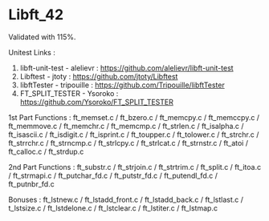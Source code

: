 # Libft_42

Validated with 115%.

Unitest Links :
  1. libft-unit-test - alelievr : https://github.com/alelievr/libft-unit-test
  2. Libftest - jtoty : https://github.com/jtoty/Libftest
  3. libftTester - tripouille : https://github.com/Tripouille/libftTester
  4. FT_SPLIT_TESTER - Ysoroko : https://github.com/Ysoroko/FT_SPLIT_TESTER


1st Part Functions : 
  ft_memset.c / ft_bzero.c / ft_memcpy.c / ft_memccpy.c / ft_memmove.c / ft_memchr.c / ft_memcmp.c /
  ft_strlen.c / ft_isalpha.c / ft_isascii.c / ft_isdigit.c / ft_isprint.c / ft_toupper.c / ft_tolower.c /
  ft_strchr.c / ft_strrchr.c / ft_strncmp.c / ft_strlcpy.c / ft_strlcat.c / ft_strnstr.c / ft_atoi /
  ft_calloc.c / ft_strdup.c

2nd Part Functions :
  ft_substr.c / ft_strjoin.c / ft_strtrim.c / ft_split.c / ft_itoa.c / ft_strmapi.c /
  ft_putchar_fd.c / ft_putstr_fd.c / ft_putendl_fd.c / ft_putnbr_fd.c
 
Bonuses :
  ft_lstnew.c / ft_lstadd_front.c / ft_lstadd_back.c / ft_lstlast.c / t_lstsize.c / ft_lstdelone.c /
  ft_lstclear.c / ft_lstiter.c / ft_lstmap.c
